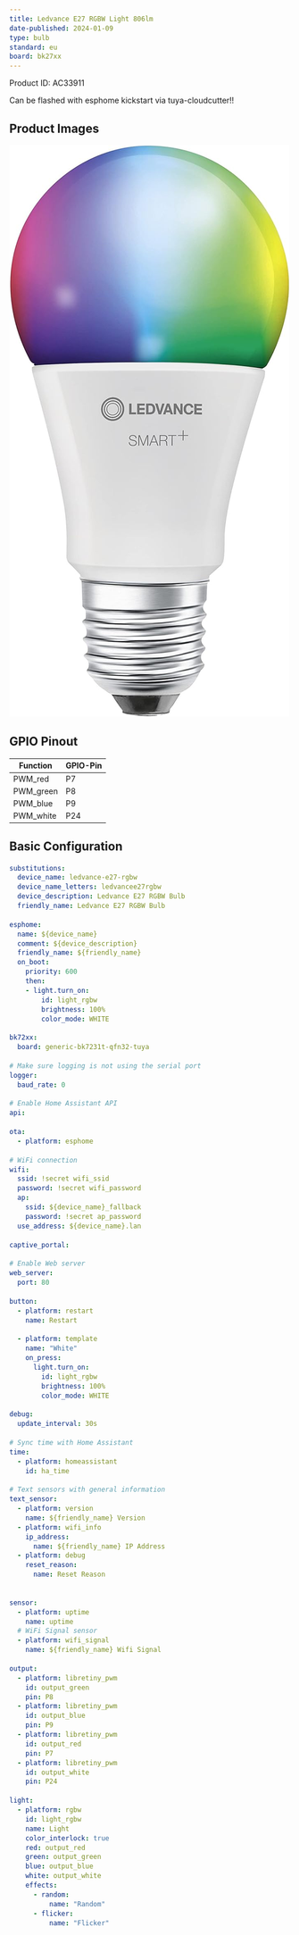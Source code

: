 ```yaml
---
title: Ledvance E27 RGBW Light ‎806lm
date-published: 2024-01-09
type: bulb
standard: eu
board: bk27xx
---
```


Product ID: AC33911

Can be flashed with esphome kickstart via tuya-cloudcutter!!

## Product Images

![Ledvance E27 RGBW Light](ledvance-e27-rgbw.jpg "Ledvance E27 RGBW Light")

## GPIO Pinout

| Function   | GPIO-Pin |
| ---------- | -------- |
| PWM_red    | P7       |
| PWM_green  | P8       |
| PWM_blue   | P9       |
| PWM_white  | P24      |

## Basic Configuration

```yaml
substitutions:
  device_name: ledvance-e27-rgbw
  device_name_letters: ledvancee27rgbw
  device_description: Ledvance E27 RGBW Bulb
  friendly_name: Ledvance E27 RGBW Bulb

esphome:
  name: ${device_name}
  comment: ${device_description}
  friendly_name: ${friendly_name}
  on_boot:
    priority: 600
    then:
    - light.turn_on:
        id: light_rgbw
        brightness: 100%
        color_mode: WHITE

bk72xx:
  board: generic-bk7231t-qfn32-tuya

# Make sure logging is not using the serial port
logger:
  baud_rate: 0
  
# Enable Home Assistant API
api:

ota:
  - platform: esphome

# WiFi connection
wifi:
  ssid: !secret wifi_ssid
  password: !secret wifi_password
  ap:
    ssid: ${device_name}_fallback
    password: !secret ap_password
  use_address: ${device_name}.lan

captive_portal:

# Enable Web server
web_server:
  port: 80

button:
  - platform: restart
    name: Restart

  - platform: template
    name: "White"
    on_press:
      light.turn_on:
        id: light_rgbw
        brightness: 100%
        color_mode: WHITE

debug:
  update_interval: 30s

# Sync time with Home Assistant
time:
  - platform: homeassistant
    id: ha_time

# Text sensors with general information
text_sensor:
  - platform: version
    name: ${friendly_name} Version
  - platform: wifi_info
    ip_address:
      name: ${friendly_name} IP Address
  - platform: debug
    reset_reason:
      name: Reset Reason


sensor:
  - platform: uptime
    name: uptime
  # WiFi Signal sensor
  - platform: wifi_signal
    name: ${friendly_name} Wifi Signal

output:
  - platform: libretiny_pwm
    id: output_green
    pin: P8
  - platform: libretiny_pwm
    id: output_blue
    pin: P9
  - platform: libretiny_pwm
    id: output_red
    pin: P7
  - platform: libretiny_pwm
    id: output_white
    pin: P24

light:
  - platform: rgbw
    id: light_rgbw
    name: Light
    color_interlock: true
    red: output_red
    green: output_green
    blue: output_blue
    white: output_white
    effects:
      - random:
          name: "Random"
      - flicker:
          name: "Flicker"
```
